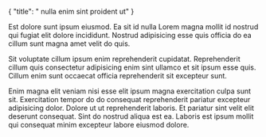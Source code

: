 {
  "title": " nulla enim sint proident ut"
}

Est dolore sunt ipsum eiusmod. Ea sit id nulla Lorem magna mollit id nostrud qui fugiat elit dolore incididunt. Nostrud adipisicing esse quis officia do ea cillum sunt magna amet velit do quis.

Sit voluptate cillum ipsum enim reprehenderit cupidatat. Reprehenderit cillum quis consectetur adipisicing enim sint ullamco et sit ipsum esse quis. Cillum enim sunt occaecat officia reprehenderit sit excepteur sunt.

Enim magna elit veniam nisi esse elit ipsum magna exercitation culpa sunt sit. Exercitation tempor do do consequat reprehenderit pariatur excepteur adipisicing dolor. Dolore ut ut reprehenderit laboris. Et pariatur sint velit elit deserunt consequat. Sint do nostrud aliqua est ea. Laboris est ipsum mollit qui consequat minim excepteur labore eiusmod dolore.